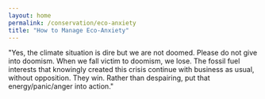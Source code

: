 ```yaml
---
layout: home                                                            
permalink: /conservation/eco-anxiety
title: "How to Manage Eco-Anxiety"
---
```

<div>
"Yes, the climate situation is dire but we are not doomed. Please do not give into doomism. When we fall victim to doomism, we lose. The fossil fuel interests that knowingly created this crisis continue with business as usual, without opposition. They win. Rather than despairing, put that energy/panic/anger into action."
</div>
